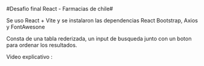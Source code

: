 #Desafio final React - Farmacias de chile#

Se uso React + Vite y se instalaron las dependencias React Bootstrap, Axios y FontAwesone

Consta de una tabla rederizada, un input de busqueda junto con un boton para ordenar los resultados.

Video explicativo : 
 
 
